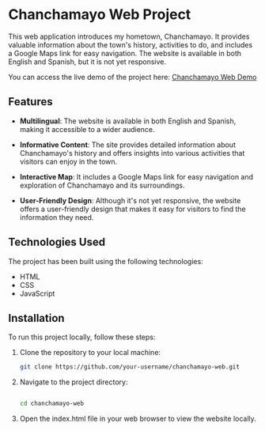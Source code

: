 # Chanchamayo Web Project

This web application introduces my hometown, Chanchamayo. It provides valuable information about the town's history, activities to do, and includes a Google Maps link for easy navigation. The website is available in both English and Spanish, but it is not yet responsive.

You can access the live demo of the project here: [Chanchamayo Web Demo](https://chanchamayo-efrvame.netlify.app/)

## Features

- **Multilingual**: The website is available in both English and Spanish, making it accessible to a wider audience.

- **Informative Content**: The site provides detailed information about Chanchamayo's history and offers insights into various activities that visitors can enjoy in the town.

- **Interactive Map**: It includes a Google Maps link for easy navigation and exploration of Chanchamayo and its surroundings.

- **User-Friendly Design**: Although it's not yet responsive, the website offers a user-friendly design that makes it easy for visitors to find the information they need.

## Technologies Used

The project has been built using the following technologies:

- HTML
- CSS
- JavaScript

## Installation

To run this project locally, follow these steps:

1. Clone the repository to your local machine:

   ```bash
   git clone https://github.com/your-username/chanchamayo-web.git

2. Navigate to the project directory:
    ```bash

    cd chanchamayo-web

3. Open the index.html file in your web browser to view the website locally.
